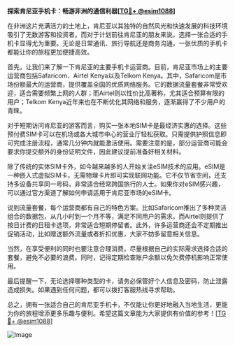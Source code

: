**探索肯尼亚手机卡：畅游非洲的通信利器[[TG💪+ @esim1088](https://t.me/s/esim1088)]**

在非洲这片充满活力的土地上，肯尼亚以其独特的自然风光和快速发展的科技环境吸引了无数游客和投资者。而对于计划前往肯尼亚的朋友来说，选择一张合适的手机卡显得尤为重要。无论是日常通讯、旅行导航还是商务沟通，一张优质的手机卡都能让你的旅程更加便捷高效。

首先，让我们来了解一下肯尼亚的主要手机卡运营商。目前，肯尼亚市场上的主要运营商包括Safaricom、Airtel Kenya以及Telkom Kenya。其中，Safaricom是市场份额最大的运营商，提供覆盖全国的优质网络服务。它的数据流量套餐非常受欢迎，适合需要频繁上网的人群；而Airtel则以性价比高著称，尤其适合预算有限的用户；Telkom Kenya近年来也在不断优化其网络和服务，逐渐赢得了不少用户的青睐。

对于短期访问肯尼亚的游客而言，购买一张本地SIM卡是最经济实惠的选择。这些预付费SIM卡可以在机场或各大城市中心的营业厅轻松获取。只需提供护照信息即可完成注册流程，通常几分钟内就能激活使用。需要注意的是，部分运营商可能会要求你提交额外的身份证明文件，因此建议提前准备好相关材料。

除了传统的实体SIM卡外，如今越来越多的人开始关注eSIM技术的应用。eSIM是一种嵌入式虚拟SIM卡，无需物理卡片即可实现联网功能。它不仅节省空间，还支持多设备共享同一号码，非常适合经常跨国旅行的人士。如果你对eSIM感兴趣，可以通过官方渠道了解如何申请适用于肯尼亚市场的eSIM卡。

说到流量套餐，每个运营商都有自己的特色方案。比如Safaricom推出了多种灵活组合的数据包，从几小时到一个月不等，满足不同用户的需求。而Airtel则提供了按日计费的日租卡选项，非常适合短期停留者。此外，许多运营商还会不定期推出促销活动，比如赠送额外流量或者折扣优惠，大家不妨多留意相关信息。

当然，在享受便利的同时也要注意合理消费。尽量根据自己的实际需求选择合适的套餐，避免不必要的浪费。同时，记得定期检查账户余额以免欠费停机影响正常使用。

最后提醒一下，无论选择哪种类型的卡，请务必保管好个人信息及密码，防止泄露造成损失。如果遇到任何问题，都可以拨打客服热线寻求帮助。

总之，拥有一张适合自己的肯尼亚手机卡，不仅能让你更好地融入当地生活，更能为你的旅程增添更多乐趣与便利。希望这篇文章能为大家提供有价值的参考！[[TG💪+ @esim1088](https://t.me/s/esim1088)] 

![Image](https://i.postimg.cc/4NQfJmqS/Snipaste-2025-05-13-00-14-12.png)